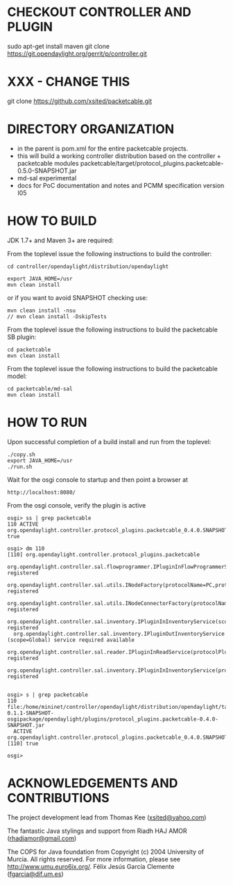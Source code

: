 CHECKOUT CONTROLLER AND PLUGIN
==============================

  sudo apt-get install maven
  git clone https://git.opendaylight.org/gerrit/p/controller.git

# XXX - CHANGE THIS
  git clone  https://github.com/xsited/packetcable.git

DIRECTORY ORGANIZATION
======================

- in the parent is pom.xml for the entire packetcable projects.
- this will build a working controller distribution
  based on the controller + packetcable modules
  packetcable/target/protocol_plugins.packetcable-0.5.0-SNAPSHOT.jar
- md-sal experimental
- docs for PoC documentation and notes and PCMM specification version I05
 

HOW TO BUILD
============

JDK 1.7+ and Maven 3+ are required:

From the toplevel issue the following instructions to build the controller:

    cd controller/opendaylight/distribution/opendaylight

    export JAVA_HOME=/usr
    mvn clean install

or if you want to avoid SNAPSHOT checking use: 

    mvn clean install -nsu
    // mvn clean install -DskipTests 

From the toplevel issue the following instructions to build the packetcable SB plugin:

    cd packetcable
    mvn clean install

From the toplevel issue the following instructions to build the packetcable model:

    cd packetcable/md-sal 
    mvn clean install


HOW TO RUN
==========

Upon successful completion of a build install and run from the toplevel:

    ./copy.sh
    export JAVA_HOME=/usr
    ./run.sh

Wait for the osgi console to startup and then point a browser at 

    http://localhost:8080/


From the osgi console, verify the plugin is active

    osgi> ss | grep packetcable
    110	ACTIVE      org.opendaylight.controller.protocol_plugins.packetcable_0.4.0.SNAPSHOT true

    osgi> dm 110
    [110] org.opendaylight.controller.protocol_plugins.packetcable
      org.opendaylight.controller.sal.flowprogrammer.IPluginInFlowProgrammerService(protocolPluginType=PC) registered
      org.opendaylight.controller.sal.utils.INodeFactory(protocolName=PC,protocolPluginType=PC) registered
      org.opendaylight.controller.sal.utils.INodeConnectorFactory(protocolName=PC,protocolPluginType=PC) registered
      org.opendaylight.controller.sal.inventory.IPluginInInventoryService(scope=Global,protocolPluginType=PC) registered
      org.opendaylight.controller.sal.inventory.IPluginOutInventoryService (scope=Global) service required available
      org.opendaylight.controller.sal.reader.IPluginInReadService(protocolPluginType=PC,containerName=default) registered
      org.opendaylight.controller.sal.inventory.IPluginInInventoryService(protocolPluginType=PC,containerName=default) registered


    osgi> s | grep packetcable
    110	file:/home/mininet/controller/opendaylight/distribution/opendaylight/target/distribution.opendaylight-0.1.1-SNAPSHOT-osgipackage/opendaylight/plugins/protocol_plugins.packetcable-0.4.0-SNAPSHOT.jar
      ACTIVE      org.opendaylight.controller.protocol_plugins.packetcable_0.4.0.SNAPSHOT [110] true
      
    osgi> 


ACKNOWLEDGEMENTS AND CONTRIBUTIONS
===================================  

The project development lead from
Thomas Kee (xsited@yahoo.com)

The fantastic Java stylings and support from
Riadh HAJ AMOR (rhadjamor@gmail.com)

The COPS for Java foundation from
Copyright (c) 2004 University of Murcia.  All rights reserved.
For more information, please see <http://www.umu.euro6ix.org/>.
Félix Jesús García Clemente  (fgarcia@dif.um.es)

